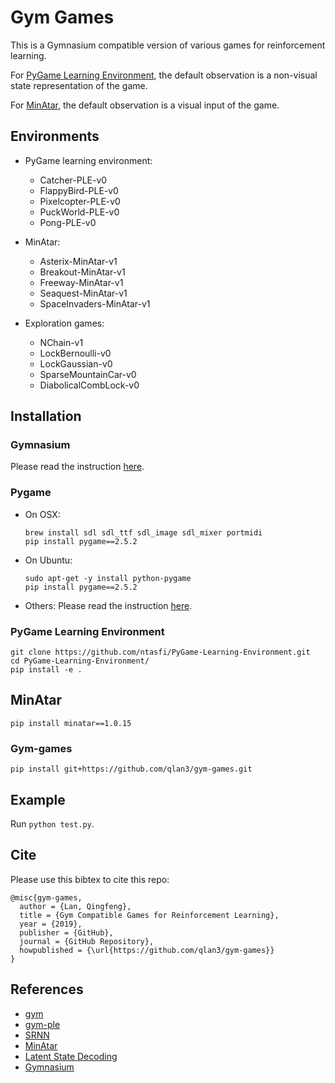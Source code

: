 # Gym Games

This is a Gymnasium compatible version of various games for reinforcement learning.

For [PyGame Learning Environment](https://pygame-learning-environment.readthedocs.io/en/latest/user/games.html), the default observation is a non-visual state representation of the game. 

For [MinAtar](https://github.com/kenjyoung/MinAtar), the default observation is a visual input of the game.

## Environments

- PyGame learning environment:
  - Catcher-PLE-v0
  - FlappyBird-PLE-v0
  - Pixelcopter-PLE-v0
  - PuckWorld-PLE-v0
  - Pong-PLE-v0

- MinAtar:
  - Asterix-MinAtar-v1
  - Breakout-MinAtar-v1
  - Freeway-MinAtar-v1
  - Seaquest-MinAtar-v1
  - SpaceInvaders-MinAtar-v1

- Exploration games:
  - NChain-v1
  - LockBernoulli-v0
  - LockGaussian-v0
  - SparseMountainCar-v0
  - DiabolicalCombLock-v0

## Installation

### Gymnasium

Please read the instruction [here](https://github.com/Farama-Foundation/Gymnasium).

### Pygame

- On OSX:

      brew install sdl sdl_ttf sdl_image sdl_mixer portmidi
      pip install pygame==2.5.2

- On Ubuntu:

      sudo apt-get -y install python-pygame
      pip install pygame==2.5.2

- Others: Please read the instruction [here](http://www.pygame.org/wiki/GettingStarted#Pygame%20Installation).

### PyGame Learning Environment

    git clone https://github.com/ntasfi/PyGame-Learning-Environment.git
    cd PyGame-Learning-Environment/
    pip install -e .

## MinAtar

    pip install minatar==1.0.15

### Gym-games

    pip install git+https://github.com/qlan3/gym-games.git

## Example

Run ``python test.py``.


## Cite

Please use this bibtex to cite this repo:

```
@misc{gym-games,
  author = {Lan, Qingfeng},
  title = {Gym Compatible Games for Reinforcement Learning},
  year = {2019},
  publisher = {GitHub},
  journal = {GitHub Repository},
  howpublished = {\url{https://github.com/qlan3/gym-games}}
}
```

## References

- [gym](https://github.com/openai/gym/)
- [gym-ple](https://github.com/lusob/gym-ple)
- [SRNN](https://github.com/VincentLiu3/SRNN)
- [MinAtar](https://github.com/kenjyoung/MinAtar)
- [Latent State Decoding](https://github.com/microsoft/StateDecoding)
- [Gymnasium](https://github.com/Farama-Foundation/Gymnasium)